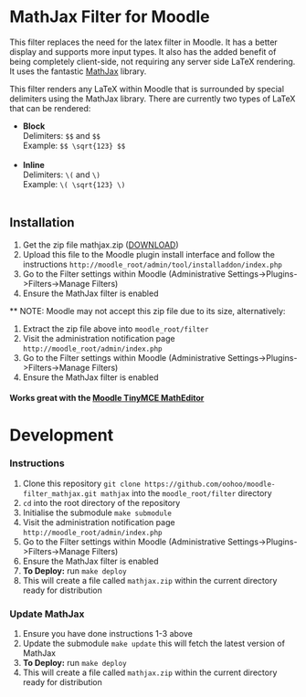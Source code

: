 # MathJax Filter for Moodle

This filter replaces the need for the latex filter in Moodle. It has a better display and supports more input types.
It also has the added benefit of being completely client-side, not requiring any server side LaTeX rendering.
It uses the fantastic [MathJax](http://www.mathjax.org/) library.

This filter renders any LaTeX within Moodle that is surrounded by special delimiters using the MathJax library. 
There are currently two types of LaTeX that can be rendered:
* **Block**<br/>
  Delimiters: `$$` and `$$`<br/>
  Example: `$$ \sqrt{123} $$`<br/><br/>
* **Inline**<br/>
  Delimiters: `\(` and `\)`<br/>
  Example: `\( \sqrt{123} \)`<br/><br/>

## Installation

1. Get the zip file mathjax.zip ([DOWNLOAD](http://dl.bintray.com/raywainman/generic/mathjax.zip?direct))
2. Upload this file to the Moodle plugin install interface and follow the instructions
  `http://moodle_root/admin/tool/installaddon/index.php`
3. Go to the Filter settings within Moodle (Administrative Settings->Plugins->Filters->Manage Filters)
4. Ensure the MathJax filter is enabled

** NOTE: Moodle may not accept this zip file due to its size, alternatively:
1. Extract the zip file above into `moodle_root/filter`
2. Visit the administration notification page `http://moodle_root/admin/index.php`
3. Go to the Filter settings within Moodle (Administrative Settings->Plugins->Filters->Manage Filters)
4. Ensure the MathJax filter is enabled

#### Works great with the [Moodle TinyMCE MathEditor](https://github.com/oohoo/moodle-tinymce_matheditor)

# Development

### Instructions

1. Clone this repository `git clone https://github.com/oohoo/moodle-filter_mathjax.git mathjax` into the 
  `moodle_root/filter` directory
2. `cd` into the root directory of the repository
3. Initialise the submodule `make submodule`
4. Visit the administration notification page `http://moodle_root/admin/index.php`
5. Go to the Filter settings within Moodle (Administrative Settings->Plugins->Filters->Manage Filters)
6. Ensure the MathJax filter is enabled
7. **To Deploy:** run `make deploy`
8. This will create a file called `mathjax.zip` within the current directory ready for distribution

### Update MathJax

1. Ensure you have done instructions 1-3 above
2. Update the submodule `make update` this will fetch the latest version of MathJax
3. **To Deploy:** run `make deploy`
4. This will create a file called `mathjax.zip` within the current directory ready for distribution
